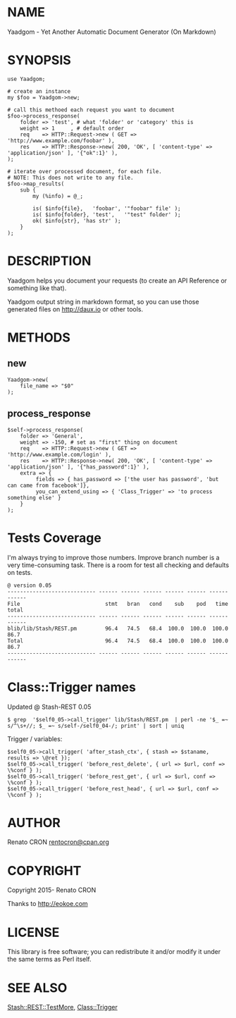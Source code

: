 # NAME

Yaadgom - Yet Another Automatic Document Generator (On Markdown)

# SYNOPSIS

    use Yaadgom;

    # create an instance
    my $foo = Yaadgom->new;

    # call this methoed each request you want to document
    $foo->process_response(
        folder => 'test', # what 'folder' or 'category' this is
        weight => 1     , # default order
        req    => HTTP::Request->new ( GET => 'http://www.example.com/foobar' ),
        res    => HTTP::Response->new( 200, 'OK', [ 'content-type' => 'application/json' ], '{"ok":1}' ),
    );

    # iterate over processed document, for each file.
    # NOTE: This does not write to any file.
    $foo->map_results(
        sub {
            my (%info) = @_;

            is( $info{file},   'foobar', '"foobar" file' );
            is( $info{folder}, 'test',   '"test" folder' );
            ok( $info{str}, 'has str' );
        }
    );

# DESCRIPTION

Yaadgom helps you document your requests (to create an API Reference or something like that).

Yaadgom output string in markdown format, so you can use those generated files on http://daux.io or other tools.

# METHODS

## new

    Yaadgom->new(
        file_name => "$0"
    );

## process\_response

    $self->process_response(
        folder => 'General',
        weight => -150, # set as "first" thing on document
        req    => HTTP::Request->new ( GET => 'http://www.example.com/login' ),
        res    => HTTP::Response->new( 200, 'OK', [ 'content-type' => 'application/json' ], '{"has_password":1}' ),
        extra => {
             fields => { has_password => ['the user has password', 'but can came from facebook']},
             you_can_extend_using => { 'Class_Trigger' => 'to process something else' }
        }
    );

# Tests Coverage

I'm always trying to improve those numbers.
Improve branch number is a very time-consuming task. There is a room for test all checking and defaults on tests.

    @ version 0.05
    ---------------------------- ------ ------ ------ ------ ------ ------ ------
    File                           stmt   bran   cond    sub    pod   time  total
    ---------------------------- ------ ------ ------ ------ ------ ------ ------
    blib/lib/Stash/REST.pm         96.4   74.5   68.4  100.0  100.0  100.0   86.7
    Total                          96.4   74.5   68.4  100.0  100.0  100.0   86.7
    ---------------------------- ------ ------ ------ ------ ------ ------ ------

# Class::Trigger names

Updated @ Stash-REST 0.05

    $ grep  '$self0_05->call_trigger' lib/Stash/REST.pm  | perl -ne '$_ =~ s/^\s+//; $_ =~ s/self-/self0_04-/; print' | sort | uniq

Trigger / variables:

    $self0_05->call_trigger( 'after_stash_ctx', { stash => $staname, results => \@ret });
    $self0_05->call_trigger( 'before_rest_delete', { url => $url, conf => \%conf } );
    $self0_05->call_trigger( 'before_rest_get', { url => $url, conf => \%conf } );
    $self0_05->call_trigger( 'before_rest_head', { url => $url, conf => \%conf } );

# AUTHOR

Renato CRON <rentocron@cpan.org>

# COPYRIGHT

Copyright 2015- Renato CRON

Thanks to http://eokoe.com

# LICENSE

This library is free software; you can redistribute it and/or modify
it under the same terms as Perl itself.

# SEE ALSO

[Stash::REST::TestMore](https://metacpan.org/pod/Stash::REST::TestMore), [Class::Trigger](https://metacpan.org/pod/Class::Trigger)
